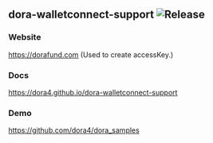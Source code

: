 dora-walletconnect-support
![Release](https://jitpack.io/v/dora4/dora-walletconnect-support.svg)
--------------------------------

### Website

https://dorafund.com (Used to create accessKey.)

### Docs

https://dora4.github.io/dora-walletconnect-support

### Demo

https://github.com/dora4/dora_samples


